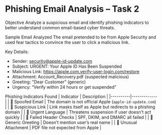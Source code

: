 # Phishing Email Analysis – Task 2

Objective
Analyze a suspicious email and identify phishing indicators to better understand common email-based cyber threats.

Sample Email Analyzed
The email pretended to be from Apple Security and used fear tactics to convince the user to click a malicious link.

Key Details:
- Sender: security@apple-id-update.com
- Subject: URGENT: Your Apple ID Has Been Suspended
- Malicious Link: https://apple.com.verify-user-login.com/restore
- Attachment: Account_Recovery.pdf (suspected malicious)
- Greeting: "Dear Customer" (generic)
- Urgency: “Verify within 24 hours or get suspended”

Phishing Indicators Found
| Indicator | Description |
|----------|-------------|
| 🚩 Spoofed Email | The domain is not official Apple (`apple-id-update.com`) |
| 🚩 Suspicious Link | Link masks itself as Apple but redirects to a phishing domain |
| 🚩 Urgent Language | Threatens suspension if user doesn't act quickly |
| 🚩 Failed Header Checks | SPF, DKIM, and DMARC all failed |
| 🚩 Generic Greeting | Doesn't mention user’s real name |
| 🚩 Unusual Attachment | PDF file not expected from Apple |
